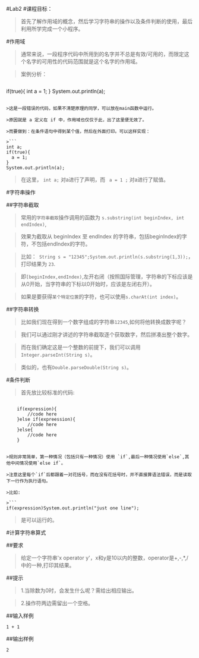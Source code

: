 #Lab2
#课程目标：

>首先了解作用域的概念，然后学习字符串的操作以及条件判断的使用，最后利用所学完成一个小程序。



#作用域

>通常来说，一段程序代码中所用到的名字并不总是有效/可用的，而限定这个名字的可用性的代码范围就是这个名字的作用域。

>案例分析：

>```
if(true){
  int a = 1;
}
System.out.println(a);
```

>这是一段错误的代码，如果不清楚原理的同学，可以放在main函数中运行。

>原因就是 a 定义在 if 中，作用域也仅仅于此，出了这里便无效了。

>而要做到：在条件语句中得到某个值，然后在外面打印。可以这样实现：

>```
int a;
if(true){
  a = 1;
}
System.out.println(a);
```
>在这里， `int a;` 对a进行了声明，而 ` a = 1 ;` 对a进行了赋值。 

#字符串操作

##字符串截取

>常用的`字符串截取`操作调用的函数为 `s.substring(int beginIndex, int endIndex)`,

>效果为截取从 beginIndex 至 endIndex 的字符串，包括beginIndex的字符，不包括endIndex的字符。

>比如：` String s = "12345";System.out.println(s.substring(1,3));`，打印结果为 `23`.

>即`[beginIndex,endIndex)`,左开右闭（按照国际管理，字符串的下标应该是从0开始，当字符串的下标以0开始时，应该是左闭右开）。

>如果是要获得`某个特定位置`的字符，也可以使用`s.charAt(int index)`。

##字符串转换

>比如我们现在得到一个数字组成的字符串`12345`,如何将他转换成数字呢？

>我们可以通过刚才讲述的字符串截取逐个获取数字，然后拼凑出整个数字。

>而在我们确定这是一个整数的前提下，我们可以调用`Integer.parseInt(String s)`。

>类似的，也有`Double.parseDouble(String s)`。

#条件判断

>首先放比较标准的代码:

>```        
        if(expression){
            //code here
        }else if(expreession){
            //code here
        }else{
            //code here
        }
```

>规则非常简单，第一种情况（包括只有一种情况）使用 `if`,最后一种情况使用`else`,其他中间情况使用`else if`。

>注意这里每个`if`后都跟着一对花括号，而在没有花括号时，并不直接算语法错误，而是读取下一行作为执行语句。

>比如:

>```
if(expression)System.out.println("just one line");
```
>是可以运行的。

#计算字符串算式

##要求

>给定一个字符串'x operator y'，x和y是10以内的整数，operator是+,-,\*,/中的一种,打印其结果。

##提示

>1.当除数为0时，会发生什么呢？需给出相应输出。

>2.操作符两边需留出一个空格。

##输入样例

`1 + 1`

##输出样例

`2`


